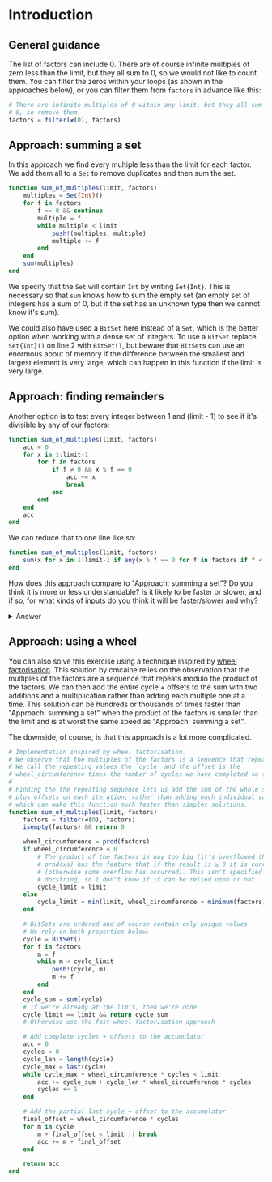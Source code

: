 # Introduction

## General guidance

The list of factors can include 0. There are of course infinite multiples of zero less than the limit, but they all sum to 0, so we would not like to count them. You can filter the zeros within your loops (as shown in the approaches below), or you can filter them from `factors` in advance like this:

```julia
# There are infinite multiples of 0 within any limit, but they all sum to
# 0, so remove them.
factors = filter(≠(0), factors)
```

## Approach: summing a set

In this approach we find every multiple less than the limit for each factor. We add them all to a `Set` to remove duplicates and then sum the set.

```julia
function sum_of_multiples(limit, factors)
    multiples = Set{Int}()
    for f in factors
        f == 0 && continue
        multiple = f
        while multiple < limit
            push!(multiples, multiple)
            multiple += f
        end
    end
    sum(multiples)
end
```

We specify that the `Set` will contain `Int` by writing `Set{Int}`. This is necessary so that `sum` knows how to sum the empty set (an empty set of integers has a sum of 0, but if the set has an unknown type then we cannot know it's sum).

We could also have used a `BitSet` here instead of a `Set`, which is the better option when working with a dense set of integers.
To use a `BitSet` replace `Set{Int}()` on line 2 with `BitSet()`,
but beware that `BitSet`s can use an enormous about of memory if the difference between the smallest and largest element is very large, which can happen in this function if the limit is very large.

## Approach: finding remainders

Another option is to test every integer between 1 and (limit - 1) to see if it's divisible by any of our factors:

```julia
function sum_of_multiples(limit, factors)
    acc = 0
    for x in 1:limit-1
        for f in factors
            if f ≠ 0 && x % f == 0
                acc += x
                break
            end
        end
    end
    acc
end
```

We can reduce that to one line like so:

```julia
function sum_of_multiples(limit, factors)
    sum(x for x in 1:limit-1 if any(x % f == 0 for f in factors if f ≠ 0))
end
```

How does this approach compare to "Approach: summing a set"? Do you think it is more or less understandable? Is it likely to be faster or slower, and if so, for what kinds of inputs do you think it will be faster/slower and why?

<details>
<summary>Answer</summary>

Understandability is a matter of opinion and taste, but for me both approaches are understandable.

As for performance, finding the remainders will almost always be a lot slower because it is performing many more iterations of its inner loop (at least once for each of 1:limit-1) and its inner loop is more expensive (CPUs take longer to divide than to add).

When benchmarking, finding the remainders was only faster when when the factors started at 1 (so every value in 1:limit-1 is a factor) or there were an enormous number of repeated factors, which are the worst cases for the summing set approach but are also quite silly inputs. Try the benchmarking code below if you're interested in running your own experiments.

```julia
function sum_of_multiples1(limit, factors)
    multiples = BitSet()
    for f in factors
        f == 0 && continue
        multiple = f
        while multiple < limit
            push!(multiples, multiple)
            multiple += f
        end
    end
    sum(multiples)
end

function sum_of_multiples2(limit, factors)
    sum(x for x in 1:limit-1 if any(x % f == 0 for f in factors if f ≠ 0))
end

using BenchmarkTools

@benchmark sum_of_multiples1(100_000, 2:100) # 700μs
@benchmark sum_of_multiples2(100_000, 2:100) # 7ms (10x slower)

@benchmark sum_of_multiples1(100_000_000, 2:100) # 800ms
@benchmark sum_of_multiples2(100_000_000, 2:100) # 7s (9x slower)

@benchmark sum_of_multiples1(100_000, 1:100) # 900μs
@benchmark sum_of_multiples2(100_000, 1:100) # 500μs (1.8x faster)
```

</details>

## Approach: using a wheel

You can also solve this exercise using a technique inspired by [wheel factorisation][wheel].
This solution by cmcaine relies on the observation that the multiples of the factors are a sequence that repeats modulo the product of the factors.
We can then add the entire cycle + offsets to the sum with two additions and a multiplication rather than adding each multiple one at a time.
This solution can be hundreds or thousands of times faster than "Approach: summing a set" when the product of the factors is smaller than the limit and is at worst the same speed as "Approach: summing a set".

The downside, of course, is that this approach is a lot more complicated.

```julia
# Implementation inspired by wheel factorisation.
# We observe that the multiples of the factors is a sequence that repeats with an offset.
# We call the repeating values the `cycle` and the offset is the
# wheel_circumference times the number of cycles we have completed so far.
#
# Finding the the repeating sequence lets us add the sum of the whole sequence
# plus offsets on each iteration, rather than adding each individual value,
# which can make this function much faster than simpler solutions.
function sum_of_multiples(limit, factors)
    factors = filter(≠(0), factors)
    isempty(factors) && return 0

    wheel_circumference = prod(factors)
    if wheel_circumference ≤ 0
        # The product of the factors is way too big (it's overflowed the Int).
        # prod(xs) has the feature that if the result is ≥ 0 it is correct
        # (otherwise some overflow has occurred). This isn't specified in the
        # docstring, so I don't know if it can be relied upon or not.
        cycle_limit = limit
    else
        cycle_limit = min(limit, wheel_circumference + minimum(factors))
    end

    # BitSets are ordered and of course contain only unique values.
    # We rely on both properties below.
    cycle = BitSet()
    for f in factors
        m = f
        while m < cycle_limit
            push!(cycle, m)
            m += f
        end
    end
    cycle_sum = sum(cycle)
    # If we're already at the limit, then we're done
    cycle_limit == limit && return cycle_sum
    # Otherwise use the fast wheel-factorisation approach

    # Add complete cycles + offsets to the accumulator
    acc = 0
    cycles = 0
    cycle_len = length(cycle)
    cycle_max = last(cycle)
    while cycle_max + wheel_circumference * cycles < limit
        acc += cycle_sum + cycle_len * wheel_circumference * cycles
        cycles += 1
    end

    # Add the partial last cycle + offset to the accumulator
    final_offset = wheel_circumference * cycles
    for m in cycle
        m + final_offset < limit || break
        acc += m + final_offset
    end

    return acc
end
```

[wheel]: https://en.wikipedia.org/wiki/Wheel_factorization
